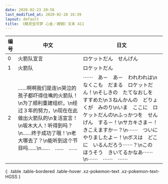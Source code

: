 ```yaml
---
date: 2020-02-23 20:56
last_modified_at: 2020-02-28 16:39
layout: default
title: 《精灵宝可梦 心金／魂银》文本 411
---
```

| 编号 | 中文 | 日文 |
| ---- | ---- | ---- |
| 0 | 火箭队宣言 | ロケットだん　せんげん |
| 1 | 火箭队 | ロケットだん |
| 2 | ……啊啊我们是连\n哭泣的孩子都吓得住嘴的火箭队！\n为了顺利重建组织，\n经过３年的努力，\n现在在此做出火箭队的\n复活宣言！\n坂木大人！听得到吗？\n……终于成功了哦！\n老大哪去了？\n能听到这个节目吗……\n……　……　…… | ⋯⋯　あ－　あ－　われわれは\nなくこも　だまる　ロケットだん！\nそしきの　たてなおしを　すすめた\n３ねんかんの　どりょくが　みのり\nいま　ここに　ロケットだんの\nふっかつを　せんげん　する－！\nサカキさま－！　きこえますか－？\n⋯⋯　ついに　やりましたよ－！\nボスは　どこに　いるんだろう⋯⋯？\nこの　ほうそう　きいてるかなあ⋯⋯\n⋯⋯　⋯⋯　⋯⋯ |
{: .table .table-bordered .table-hover .xz-pokemon-text .xz-pokemon-text-HGSS }